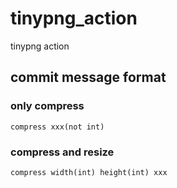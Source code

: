 # tinypng_action
tinypng action

## commit message format

### only compress

```
compress xxx(not int)
```

### compress and resize

```
compress width(int) height(int) xxx
```
 
